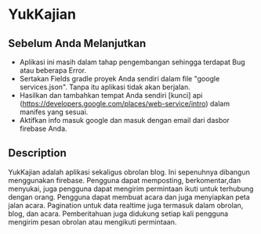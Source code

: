 # YukKajian

Sebelum Anda Melanjutkan
------
* Aplikasi ini masih dalam tahap pengembangan sehingga terdapat Bug atau beberapa Error.<br>
* Sertakan Fields gradle proyek Anda sendiri dalam file "google services.json". Tanpa itu aplikasi tidak akan berjalan.<br>
* Hasilkan dan tambahkan tempat Anda sendiri [kunci] api (https://developers.google.com/places/web-service/intro) dalam manifes   yang sesuai.<br>
* Aktifkan info masuk google dan masuk dengan email dari dasbor firebase Anda.

Description
---------
YukKajian adalah aplikasi sekaligus obrolan blog. Ini sepenuhnya dibangun menggunakan firebase.
Pengguna dapat memposting, berkomentar,dan menyukai, juga pengguna dapat mengirim permintaan ikuti untuk terhubung dengan orang.
Pengguna dapat membuat acara dan juga menyiapkan peta jalan acara.
Pagination untuk data realtime juga termasuk dalam obrolan, blog, dan acara.
Pemberitahuan juga didukung setiap kali pengguna mengirim pesan obrolan atau mengikuti permintaan.

